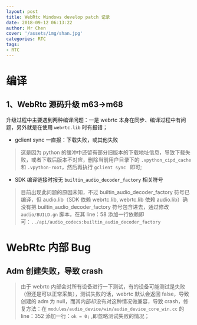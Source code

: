 ```yaml
---
layout: post
title: WebRtc Windows develop patch 记录
date: 2018-09-12 06:13:22
author: Mr Chen
cover: '/assets/img/shan.jpg'
categories: RTC
tags: 
- RTC
---
```


# 编译

## 1、WebRtc 源码升级 m63->m68 

升级过程中主要遇到两种编译问题：一是 webrtc 本身在同步、编译过程中有问题，另外就是在使用 `webrtc.lib` 时有报错；
- gclient sync  一直报：下载失败，或其他失败

<!--more-->

> 这是因为 python 的缓冲中还留有部分旧版本的下载地址信息，导致下载失败，或者下载后版本不对应，删除当前用户目录下的 `.vpython_cipd_cache` 和 `.vpython-root`，然后再执行 `gclient sync ` 即可;

- SDK 编译链接时报无 `builtin_audio_decoder_factory` 相关符号

> 目前出现此问题的原因未知，不过 builtin_audio_decoder_factory 符号已编译，但 audio.lib（SDK 依赖 webrtc.lib, webrtc.lib 依赖 audio.lib）确没有把 builtin_audio_decoder_factory 符号包含进去，通过修改 `audio/BUILD.gn` 脚本，在其 line：58 添加一行依赖即可：`../api/audio_codecs:builtin_audio_decoder_factory`

# WebRtc 内部 Bug

## Adm 创建失败，导致 crash

>由于 webrtc 内部会对所有设备进行一下测试，有的设备可能测试是失败（但还是可以正常采集），测试失败的话，webrtc  默认会返回 false，导致创建的 adm 为 null，而其内部却没有对这种情况做兼容，导致 crash，修复方法：在 `modules/audio_device/win/audio_device_core_win.cc` 的 line：352 添加一行：`ok = 0;` ,即忽略测试失败的情况；

